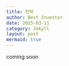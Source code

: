 ```yaml
---
title: 전략 
author: Best Investor
date: 2025-03-11
category: Jekyll
layout: post
mermaid: true
---
```


coming soon 
